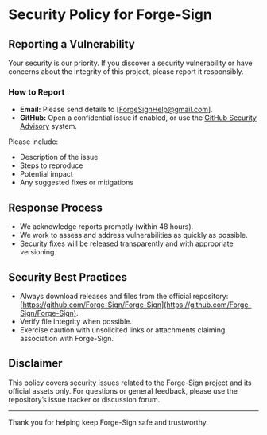 # Security Policy for Forge-Sign

## Reporting a Vulnerability

Your security is our priority. If you discover a security vulnerability or have concerns about the integrity of this project, please report it responsibly.

### How to Report

- **Email:** Please send details to [ForgeSignHelp@gmail.com].
- **GitHub:** Open a confidential issue if enabled, or use the [GitHub Security Advisory](https://docs.github.com/en/code-security/security-advisories) system.

Please include:  
- Description of the issue  
- Steps to reproduce  
- Potential impact  
- Any suggested fixes or mitigations  

## Response Process

- We acknowledge reports promptly (within 48 hours).  
- We work to assess and address vulnerabilities as quickly as possible.  
- Security fixes will be released transparently and with appropriate versioning.

## Security Best Practices

- Always download releases and files from the official repository: [https://github.com/Forge-Sign/Forge-Sign](https://github.com/Forge-Sign/Forge-Sign).  
- Verify file integrity when possible.  
- Exercise caution with unsolicited links or attachments claiming association with Forge-Sign.

## Disclaimer

This policy covers security issues related to the Forge-Sign project and its official assets only. For questions or general feedback, please use the repository’s issue tracker or discussion forum.

---

Thank you for helping keep Forge-Sign safe and trustworthy.
